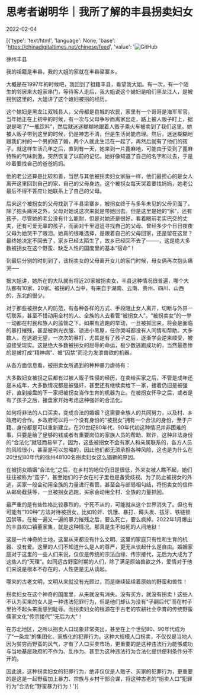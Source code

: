 # 思考者谢明华｜我所了解的丰县拐卖妇女

2022-02-04

[{'type': 'text/html', 'language': None, 'base': 'https://chinadigitaltimes.net/chinese/feed', 'value': '![GitHub](https://chinadigitaltimes.net/chinese/files/2022/02/54faada1a0758a01.jpg)

徐州丰县

我的祖籍是丰县，我的大姐的家就在丰县梁寨乡。

大概是在1997年的时候吧，我回到了祖籍丰县，看望我大姐。有一次，有一个陌生的邻居来大姐家串门，等待客人走后，我大姐说这个媳妇是咱们黑龙江人，是被拐到这里的，大姐讲了这个媳妇被拐的经历。

这个媳妇是黑龙江双城县人，父母都是县城的农民，家里有一个哥哥是海军军官。当年她正在上初中的时候，有一次与父母争吵而离家出走，路上被人贩子盯上，据说是喝了“一瓶饮料”，然后就迷迷糊糊地跟着人贩子乘火车被卖到了我们这里。她被人贩子带到这里的时候，仍是神志不清，但是生活尚能自理。然后，迷迷糊糊地跟我们村的一个男的结了婚，两个人就此生活在一起了，再然后就有了他们的孩子。就这样生活几年之后，直到有一天，她来到一片蓖麻地，可能由于受到了蓖麻特殊的气味刺激，突然恢复了以前的记忆。她好像知道了自己的名字和过去，于是吵着要找自己的爸爸妈妈。

他的老公还算是比较和善，当然与其他被拐卖妇女家庭一样，他们最担心的是女人离开这里回到自己的家，自己的父母身边。这个被拐女每天哭着要找妈妈，她老公最后不得不答应让她联系上了自己的父母。

后来这个被拐女的父母找到了丰县梁寨乡，被拐女终于与多年未见的父母见面了。除了抱头痛哭之外，父母对她说这次来就是带她回去。但是这里是她的“家”，还有孩子，尽管她的老公没有什么能耐，但是对她还是很好。看着眼前老实巴交的丈夫，还有可爱无辜的孩子，而面对千里迢迢寻找自己的父母、曾经多少个日日夜夜父母为她哭干了眼泪。她真的很难选择，是跟着自己的父母回家，还是留在这里？最终她决定不回去了，家乡已经太陌生了，故乡已经回不去了&#8212;&#8212;&#8211;，这是绝大多数被拐女在这个野蛮、缺乏人性的国度里的基本“宿命”！

到最后分别的时刻到了，该拐卖女的父母离开女儿的家门时候，母女俩再次抱头痛哭&#8212;&#8211;

据大姐讲，她所在的大队就有将近20家被拐卖女，丰县这种情况很普遍，哪个大队都有10家、20家。被拐的人当中，有来自于湖南、云南、贵州、四川、山西的，东北的很少。

对于那些被拐女人的防范，有各种各样的方式、手段阻止女人离开，切断与外界一切联系，甚至不惜动用全村的人、全族的人去看管“被拐女人”。“被拐卖女”的一举一动都在村民和族人的监管之下。如果有逃跑的举动，一旦被抓回来，将会是面临的暴打摧残，甚至被剥光衣服、锁进小黑屋，任你哭喊都没有人同情和帮助。大多数人，在逃跑无望，一次次的暴打，尤其是有了孩子之后，逐渐学会逆来顺受，被迫接受现实。这是绝大多数被拐女的屈辱的命运，极少数逃跑成功的，当然最悲惨的是被打成“精神病”、被“囚禁”而沦为发泄兽欲的机器。

从各方面信息看，被拐卖女所遇到的种种暴力虐待有：





大多数妇女被拐之后都有过被人贩子性侵的经历，在卖给买家之后，不管是成年还是未成年，大多数情况都是被强奸，甚至还有继续卖给下一家，接着仍旧是被强奸，直到接盘的下一家把被拐女当作生育的机器为止。在被拐女怀孕之后，或者是有了孩子之后，接盘家开始考虑这种强奸的合法化。





如何将非法的人口买卖，变成合法的婚姻？这需要全族人的共同努力，以及村、乡政府的合作。乡政府可以将一个没有身份的“被拐女”拥有一个合法的身份，至于户籍、身份都是可以重新建立。在20世纪80年代、90年代初这种情况并非困难的事，只要是给了足够的钱或者有重要岗位的家族人员的帮助、默许，这种非法身份的“合法化”就轻而易举了。因为，这些被拐女不会有家人和亲属联系的，各方人员的风险很小，甚至是可以忽略的，因此他们都无须承担各种风险，这也是为什么在20世纪80年代的徐州48100名拐卖妇女这么猖獗的原因。





在被拐女婚姻“合法化”之后，在乡村的地位仍旧是很低，外来女被人瞧不起，她们往往被称为“蛮子”，甚至她们的子女在村子里也是备受歧视。为了防止被拐女的外逃，买家一般会动用全族的力量进行看管。甚至会与邮局相勾结，将拐卖女的信件从邮局截获等，一旦被拐女逃跑，买家会动用全村、全族的力量抓回。





最严重的是有些性格比较暴烈的，宁死不从的，可能就从这个世界消失了。但也有可能有“100种”方法对待被拐女，比如轮奸、饥饿、暴打、薅头发、拔牙、铁链锁囚禁等。在被一遍又一遍的暴力摧残之后，要么死亡，要么疯掉。2022年1月爆出的丰县欢口镇董家集，就是这种情况。那真是生不如死的人间地狱！





这是一片神奇的土地，这里从来都没有什么文明、这里的家庭只有性和生育的机器、没有爱。这里的人们不知道什么是人的尊严，更无从谈起什么是自由。婚姻家庭对于这里的一些人们来说，仅仅是传统的宗法血缘、传宗接代，无后为大成为了这些人的“天理”。如同远古野蛮时期的人们，除了满足原始兽欲之外，爱情对于他们来说是根本不存在的，人性更是无从谈起。

哪来的古老文明，文明从来就没有光顾过，而是继续延续着原始的野蛮和兽性！

拐卖妇女在这个神奇的国度里，从来就没有消失。没有买方，就没有拐卖！这些人不认为买来的女人是一种违法犯罪行为，但是他们却认为没有“子嗣后代”而在村子里抬不起头来而感到耻辱。而拐卖妇女的根源在于古老的农耕社会孕育的传统野蛮儒家文化“传宗接代”“无后为大”！

在苏北地区，之所以拐卖人口现象非常突出，甚至在上个世纪80、90年代成为了“一条龙”的集团化、家族化的犯罪行为。这种大规模人口拐卖，不仅仅是当地人因为贫穷而野蛮的风气，才有了人口买卖市场，更重要的是这种违法行为能够成功与当地基层政府的不作为、乱作为、甚至为这种违法行为合法化提供便利条件分不开的。

因此说，这种拐卖妇女的犯罪行为，绝非仅仅是人贩子、买家的犯罪行为，更重要的是这是一起野蛮加上暴力、宗族与乡村干部合谋，将这种古老的“拐卖人口”犯罪行为“合法化”野蛮暴力行为！'}]